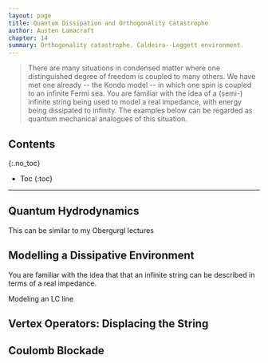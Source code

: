 ```yaml
---
layout: page
title: Quantum Dissipation and Orthogonality Catastrophe
author: Austen Lamacraft
chapter: 14
summary: Orthogonality catastrophe. Caldeira--Leggett environment.
---
```


> There are many situations in condensed matter where one distinguished degree of freedom is coupled to many others. We have met one already -- the Kondo model -- in which one spin is coupled to an infinite Fermi sea. You are familiar with the idea of a (semi-) infinite string being used to model a real impedance, with energy being dissipated to infinity. The examples below can be regarded as quantum mechanical analogues of this situation.

## Contents
{:.no_toc}

* Toc
{:toc}

---

## Quantum Hydrodynamics

This can be similar to my Obergurgl lectures

## Modelling a Dissipative Environment

You are familiar with the idea that that an infinite string can be described in terms of a real impedance.

Modeling an LC line

## Vertex Operators: Displacing the String

## Coulomb Blockade
